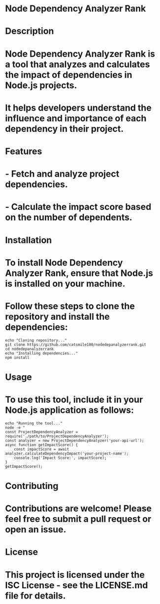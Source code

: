 # Node Dependency Analyzer Rank

# Description
# Node Dependency Analyzer Rank is a tool that analyzes and calculates the impact of dependencies in Node.js projects.
# It helps developers understand the influence and importance of each dependency in their project.

# Features
# - Fetch and analyze project dependencies.
# - Calculate the impact score based on the number of dependents.

# Installation
# To install Node Dependency Analyzer Rank, ensure that Node.js is installed on your machine.
# Follow these steps to clone the repository and install the dependencies:
```
echo "Cloning repository..."
git clone https://github.com/catsmile100/nodedepanalyzerrank.git
cd nodedepanalyzerrank
echo "Installing dependencies..."
npm install
```
# Usage
# To use this tool, include it in your Node.js application as follows:
```
echo "Running the tool..."
node -e "
const ProjectDependencyAnalyzer = require('./path/to/ProjectDependencyAnalyzer');
const analyzer = new ProjectDependencyAnalyzer('your-api-url');
async function getImpactScore() {
    const impactScore = await analyzer.calculateDependencyImpact('your-project-name');
    console.log('Impact Score:', impactScore);
}
getImpactScore();
```

# Contributing
# Contributions are welcome! Please feel free to submit a pull request or open an issue.

# License
# This project is licensed under the ISC License - see the LICENSE.md file for details.